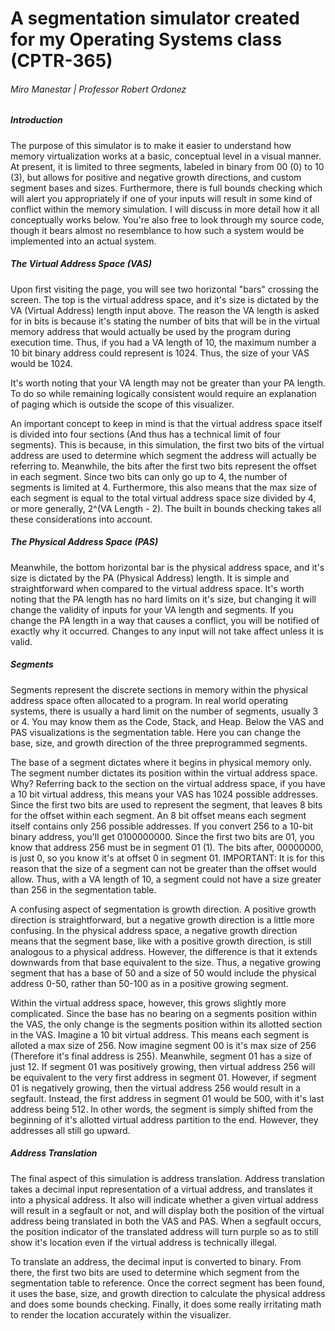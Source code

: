 A segmentation simulator created for my Operating Systems class (CPTR-365)
==========================================================================

###### Miro Manestar | Professor Robert Ordonez

  
  

##### Introduction

The purpose of this simulator is to make it easier to understand how memory virtualization works at a basic, conceptual level in a visual manner. At present, it is limited to three segments, labeled in binary from 00 (0) to 10 (3), but allows for positive and negative growth directions, and custom segment bases and sizes. Furthermore, there is full bounds checking which will alert you appropriately if one of your inputs will result in some kind of conflict within the memory simulation. I will discuss in more detail how it all conceptually works below. You're also free to look through my source code, though it bears almost no resemblance to how such a system would be implemented into an actual system.

  

##### The Virtual Address Space (VAS)

Upon first visiting the page, you will see two horizontal "bars" crossing the screen. The top is the virtual address space, and it's size is dictated by the VA (Virtual Address) length input above. The reason the VA length is asked for in bits is because it's stating the number of bits that will be in the virtual memory address that would actually be used by the program during execution time. Thus, if you had a VA length of 10, the maximum number a 10 bit binary address could represent is 1024. Thus, the size of your VAS would be 1024.  
  
It's worth noting that your VA length may not be greater than your PA length. To do so while remaining logically consistent would require an explanation of paging which is outside the scope of this visualizer.  
  
An important concept to keep in mind is that the virtual address space itself is divided into four sections (And thus has a technical limit of four segments). This is because, in this simulation, the first two bits of the virtual address are used to determine which segment the address will actually be referring to. Meanwhile, the bits after the first two bits represent the offset in each segment. Since two bits can only go up to 4, the number of segments is limited at 4. Furthermore, this also means that the max size of each segment is equal to the total virtual address space size divided by 4, or more generally, 2^(VA Length - 2). The built in bounds checking takes all these considerations into account.

  

##### The Physical Address Space (PAS)

Meanwhile, the bottom horizontal bar is the physical address space, and it's size is dictated by the PA (Physical Address) length. It is simple and straightforward when compared to the virtual address space. It's worth noting that the PA length has no hard limits on it's size, but changing it will change the validity of inputs for your VA length and segments. If you change the PA length in a way that causes a conflict, you will be notified of exactly why it occurred. Changes to any input will not take affect unless it is valid.

  

##### Segments

Segments represent the discrete sections in memory within the physical address space often allocated to a program. In real world operating systems, there is usually a hard limit on the number of segments, usually 3 or 4. You may know them as the Code, Stack, and Heap. Below the VAS and PAS visualizations is the segmentation table. Here you can change the base, size, and growth direction of the three preprogrammed segments.  
  
The base of a segment dictates where it begins in physical memory only. The segment number dictates its position within the virtual address space. Why? Referring back to the section on the virtual address space, if you have a 10 bit virtual address, this means your VAS has 1024 possible addresses. Since the first two bits are used to represent the segment, that leaves 8 bits for the offset within each segment. An 8 bit offset means each segment itself contains only 256 possible addresses. If you convert 256 to a 10-bit binary address, you'll get 0100000000. Since the first two bits are 01, you know that address 256 must be in segment 01 (1). The bits after, 00000000, is just 0, so you know it's at offset 0 in segment 01. IMPORTANT: It is for this reason that the size of a segment can not be greater than the offset would allow. Thus, with a VA length of 10, a segment could not have a size greater than 256 in the segmentation table.  
  
A confusing aspect of segmentation is growth direction. A positive growth direction is straightforward, but a negative growth direction is a little more confusing. In the physical address space, a negative growth direction means that the segment base, like with a positive growth direction, is still analogous to a physical address. However, the difference is that it extends downwards from that base equivalent to the size. Thus, a negative growing segment that has a base of 50 and a size of 50 would include the physical address 0-50, rather than 50-100 as in a positive growing segment.  
  
Within the virtual address space, however, this grows slightly more complicated. Since the base has no bearing on a segments position within the VAS, the only change is the segments position within its allotted section in the VAS. Imagine a 10 bit virtual address. This means each segment is alloted a max size of 256. Now imagine segment 00 is it's max size of 256 (Therefore it's final address is 255). Meanwhile, segment 01 has a size of just 12. If segment 01 was positively growing, then virtual address 256 will be equivalent to the very first address in segment 01. However, if segment 01 is negatively growing, then the virtual address 256 would result in a segfault. Instead, the first address in segment 01 would be 500, with it's last address being 512. In other words, the segment is simply shifted from the beginning of it's allotted virtual address partition to the end. However, they addresses all still go upward.

  

##### Address Translation

The final aspect of this simulation is address translation. Address translation takes a decimal input representation of a virtual address, and translates it into a physical address. It also will indicate whether a given virtual address will result in a segfault or not, and will display both the position of the virtual address being translated in both the VAS and PAS. When a segfault occurs, the position indicator of the translated address will turn purple so as to still show it's location even if the virtual address is technically illegal.  
  
To translate an address, the decimal input is converted to binary. From there, the first two bits are used to determine which segment from the segmentation table to reference. Once the correct segment has been found, it uses the base, size, and growth direction to calculate the physical address and does some bounds checking. Finally, it does some really irritating math to render the location accurately within the visualizer.
